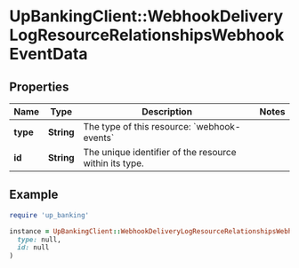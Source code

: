 # UpBankingClient::WebhookDeliveryLogResourceRelationshipsWebhookEventData

## Properties

| Name | Type | Description | Notes |
| ---- | ---- | ----------- | ----- |
| **type** | **String** | The type of this resource: &#x60;webhook-events&#x60; |  |
| **id** | **String** | The unique identifier of the resource within its type.  |  |

## Example

```ruby
require 'up_banking'

instance = UpBankingClient::WebhookDeliveryLogResourceRelationshipsWebhookEventData.new(
  type: null,
  id: null
)
```

